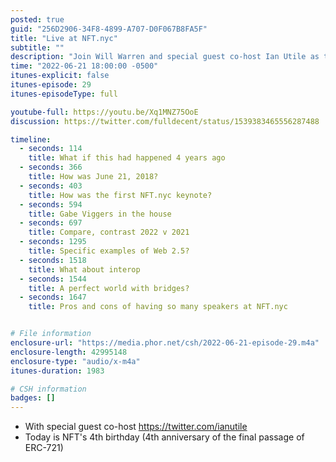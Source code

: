 ```yaml
---
posted: true
guid: "256D2906-34F8-4899-A707-D0F067B8FA5F"
title: "Live at NFT.nyc"
subtitle: ""
description: "Join Will Warren and special guest co-host Ian Utile as they reflect on four years of NFTs and look back at the first NFT.nyc conference in 2018. They discuss the evolution of the NFT space and the current state of interoperability and bridge technology. Discover what they believe the future holds for NFTs and the potential of Web 2.5."
time: "2022-06-21 18:00:00 -0500"
itunes-explicit: false
itunes-episode: 29
itunes-episodeType: full

youtube-full: https://youtu.be/Xq1MNZ75OoE
discussion: https://twitter.com/fulldecent/status/1539383465556287488

timeline:
  - seconds: 114
    title: What if this had happened 4 years ago
  - seconds: 366
    title: How was June 21, 2018?
  - seconds: 403
    title: How was the first NFT.nyc keynote?
  - seconds: 594
    title: Gabe Viggers in the house
  - seconds: 697
    title: Compare, contrast 2022 v 2021
  - seconds: 1295
    title: Specific examples of Web 2.5?
  - seconds: 1518
    title: What about interop
  - seconds: 1544
    title: A perfect world with bridges?
  - seconds: 1647
    title: Pros and cons of having so many speakers at NFT.nyc


# File information
enclosure-url: "https://media.phor.net/csh/2022-06-21-episode-29.m4a"
enclosure-length: 42995148
enclosure-type: "audio/x-m4a"
itunes-duration: 1983

# CSH information
badges: []
---
```

<!--end of quick notes-->

- With special guest co-host https://twitter.com/ianutile 
- Today is NFT's 4th birthday (4th anniversary of the final passage of ERC-721)